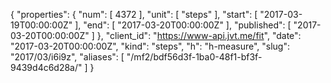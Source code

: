 {
  "properties": {
    "num": [
      4372
    ],
    "unit": [
      "steps"
    ],
    "start": [
      "2017-03-19T00:00:00Z"
    ],
    "end": [
      "2017-03-20T00:00:00Z"
    ],
    "published": [
      "2017-03-20T00:00:00Z"
    ]
  },
  "client_id": "https://www-api.jvt.me/fit",
  "date": "2017-03-20T00:00:00Z",
  "kind": "steps",
  "h": "h-measure",
  "slug": "2017/03/i6i9z",
  "aliases": [
    "/mf2/bdf56d3f-1ba0-48f1-bf3f-9439d4c6d28a/"
  ]
}
